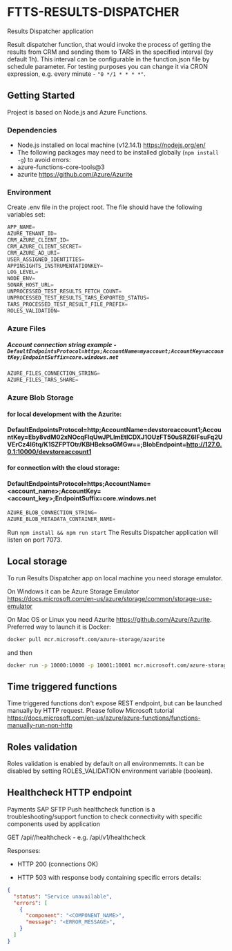 # FTTS-RESULTS-DISPATCHER

Results Dispatcher application

Result dispatcher function, that would invoke the process of getting the results from CRM and sending them to TARS in the specified interval (by default 1h).
This interval can be configurable in the function.json file by schedule parameter. 
For testing purposes you can change it via CRON expression, e.g. every minute - `"0 */1 * * * *"`.

## Getting Started

Project is based on Node.js and Azure Functions.

### Dependencies

- Node.js installed on local machine (v12.14.1) https://nodejs.org/en/
- The following packages may need to be installed globally (`npm install -g`) to avoid errors:
- azure-functions-core-tools@3
- azurite https://github.com/Azure/Azurite

### Environment
Create .env file in the project root. The file should have the following variables set:

```typescript
APP_NAME=
AZURE_TENANT_ID=
CRM_AZURE_CLIENT_ID=
CRM_AZURE_CLIENT_SECRET=
CRM_AZURE_AD_URI=
USER_ASSIGNED_IDENTITIES=
APPINSIGHTS_INSTRUMENTATIONKEY=
LOG_LEVEL=
NODE_ENV=
SONAR_HOST_URL=
UNPROCESSED_TEST_RESULTS_FETCH_COUNT=
UNPROCESSED_TEST_RESULTS_TARS_EXPORTED_STATUS=
TARS_PROCESSED_TEST_RESULT_FILE_PREFIX=
ROLES_VALIDATION=
```

### Azure Files

##### Account connection string example - `DefaultEndpointsProtocol=https;AccountName=myaccount;AccountKey=accountKey;EndpointSuffix=core.windows.net`
```typescript
AZURE_FILES_CONNECTION_STRING=
AZURE_FILES_TARS_SHARE=
```

### Azure Blob Storage

#### for local development with the Azurite:
#### DefaultEndpointsProtocol=http;AccountName=devstoreaccount1;AccountKey=Eby8vdM02xNOcqFlqUwJPLlmEtlCDXJ1OUzFT50uSRZ6IFsuFq2UVErCz4I6tq/K1SZFPTOtr/KBHBeksoGMGw==;BlobEndpoint=http://127.0.0.1:10000/devstoreaccount1
#### for connection with the cloud storage:
#### DefaultEndpointsProtocol=https;AccountName=<account_name>;AccountKey=<account_key>;EndpointSuffix=core.windows.net
```typescript
AZURE_BLOB_CONNECTION_STRING=
AZURE_BLOB_METADATA_CONTAINER_NAME=
```

Run `npm install && npm run start`
The Results Dispatcher application will listen on port 7073.

## Local storage
To run Results Dispatcher app on local machine you need storage emulator.

On Windows it can be Azure Storage Emulator https://docs.microsoft.com/en-us/azure/storage/common/storage-use-emulator

On Mac OS or Linux you need Azurite https://github.com/Azure/Azurite. Preferred way to launch it is Docker:
```bash
docker pull mcr.microsoft.com/azure-storage/azurite
```
and then
```bash
docker run -p 10000:10000 -p 10001:10001 mcr.microsoft.com/azure-storage/azurite
```
## Time triggered functions
Time triggered functions don't expose REST endpoint, but can be launched manually by HTTP request. Please follow Microsoft tutorial https://docs.microsoft.com/en-us/azure/azure-functions/functions-manually-run-non-http

## Roles validation

Roles validation is enabled by default on all environmemnts. It can be disabled by setting ROLES_VALIDATION environment variable (boolean).

## Healthcheck HTTP endpoint

Payments SAP SFTP Push healthcheck function is a troubleshooting/support function to check connectivity with specific components used by application

GET <payments-sap-sftp-push-url>/api/<version>/healthcheck - e.g. /api/v1/healthcheck

Responses:

- HTTP 200 (connections OK)

- HTTP 503 with response body containing specific errors details:

```json
{
  "status": "Service unavailable",
  "errors": [
    {
      "component": "<COMPONENT_NAME>",
      "message": "<ERROR_MESSAGE>",
    }
  ]
}
```
